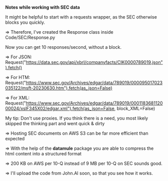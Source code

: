 **Notes while working with SEC data**

It might be helpful to start with a requests wrapper, as the SEC otherwise blocks you quickly.

=> Therefore, I've created the Response class inside Code/SEC/Response.py


Now you can get 10 responses/second, without a block.

=> For JSON: Request("https://data.sec.gov/api/xbrl/companyfacts/CIK0000789019.json").fetch()

=> For HTM: Request("https://www.sec.gov/Archives/edgar/data/789019/000095017023035122/msft-20230630.htm").fetch(as_json=False)

=> For XML: Request("https://www.sec.gov/Archives/edgar/data/789019/000118368112000024/xslF345X02/edgar.xml").fetch(as_json=False, block_XML=False)


My tip: Don't use proxies. If you think there is a need, you most likely skipped the thinking part and went quick & dirty

=> Hosting SEC documents on AWS S3 can be far more efficient than expected

=> With the help of the **datamule** package you are able to compress the html content into a structured format

=> 200 KB on AWS per 10-Q instead of 9 MB per 10-Q on SEC sounds good.

=> I'll upload the code from John.AI soon, so that you see how it works.
